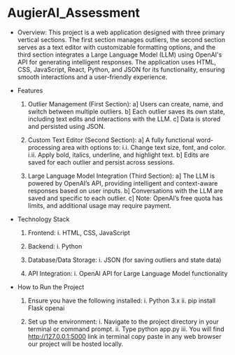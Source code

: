 # AugierAI_Assessment

* Overview:
    This project is a web application designed with three primary vertical sections. The first section manages outliers, 
    the second section serves as a text editor with customizable formatting options, and the third section integrates a 
    Large Language Model (LLM) using OpenAI's API for generating intelligent responses. The application uses HTML, CSS, 
    JavaScript, React, Python, and JSON for its functionality, ensuring smooth interactions and a user-friendly experience.

* Features
    1. Outlier Management (First Section):
        a] Users can create, name, and switch between multiple outliers.
        b] Each outlier saves its own state, including text edits and interactions with the LLM.
        c] Data is stored and persisted using JSON.

    2. Custom Text Editor (Second Section):
        a] A fully functional word-processing area with options to:
            i.i. Change text size, font, and color.
            i.ii. Apply bold, italics, underline, and highlight text.
        b] Edits are saved for each outlier and persist across sessions.

    3. Large Language Model Integration (Third Section):
        a] The LLM is powered by OpenAI’s API, providing intelligent and context-aware responses based on user inputs.
        b] Conversations with the LLM are saved and specific to each outlier.
        c] Note: OpenAI’s free quota has limits, and additional usage may require payment.

* Technology Stack
    1. Frontend:
        i. HTML, CSS, JavaScript

    2. Backend:
        i. Python
    
    3. Database/Data Storage:
        i. JSON (for saving outliers and state data)
    
    4. API Integration:
        i. OpenAI API for Large Language Model functionality

* How to Run the Project
    1. Ensure you have the following installed:
        i. Python 3.x
        ii. pip install Flask openai

    2. Set up the environment:
        i. Navigate to the project directory in your terminal or command prompt.
        ii. Type python app.py
        iii. You will find http://127.0.0.1:5000 link in terminal copy paste in any web browser our project will be hosted locally.
